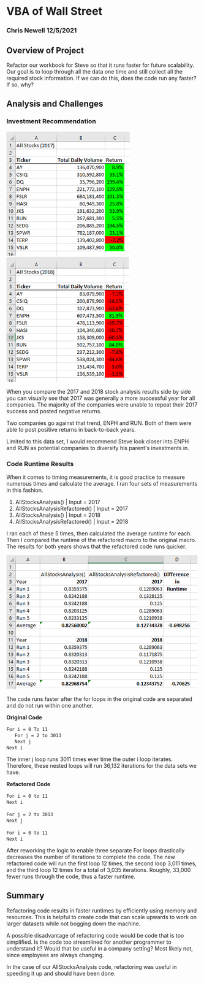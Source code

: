 # VBA of Wall Street
### Chris Newell 12/5/2021

## Overview of Project
Refactor our workbook for Steve so that it runs faster for future scalability.  
Our goal is to loop through all the data one time and still collect all the required stock information. If we can do this, does the code run any faster? If so, why? 

## Analysis and Challenges
### Investment Recommendation
![2017 Results](/2017_Results.png)  ![2018 Results](/2018_Results.png)

When you compare the 2017 and 2018 stock analysis results side by side you can visually see that 2017 was generally a more successful year for all companies. The majority of the companies were unable to repeat their 2017 success and posted negative returns. 

Two companies go against that trend, ENPH and RUN. Both of them were able to post positive returns in back-to-back years. 

Limited to this data set, I would recommend Steve look closer into ENPH and RUN as potential companies to diversify his parent's investments in.

### Code Runtime Results
When it comes to timing measurements, it is good practice to measure numerous times and calculate the average. I ran four sets of measurements in this fashion. 

1) AllStocksAnalysis() | Input = 2017
2) AllStocksAnalysisRefactored() | Input = 2017
3) AllStocksAnalysis() | Input = 2018
4) AllStocksAnalysisRefactored() | Input = 2018

I ran each of these 5 times, then calculated the average runtime for each. Then I compared the runtime of the refactored macro to the original macro. The results for both years shows that the refactored code runs quicker. 

![Runtime Results](/Runtime_Data.png)

The code runs faster after the for loops in the original code are separated and do not run within one another. 

**Original Code**
```
For i = 0 To 11
   For j = 2 to 3013
   Next j
Next i
```

The inner j loop runs 3011 times ever time the outer i loop iterates. Therefore, these nested loops will run 36,132 iterations for the data sets we have. 

**Refactored Code**
```
For i = 0 to 11
Next i

For j = 2 to 3013
Next j

For i = 0 to 11
Next i
```

After reworking the logic to enable three separate For loops drastically decreases the number of iterations to complete the code. The new refactored code will run the first loop 12 times, the second loop 3,011 times, and the third loop 12 times for a total of 3,035 iterations. Roughly, 33,000 fewer runs through the code, thus a faster runtime. 

## Summary

Refactoring code results in faster runtimes by efficiently using memory and resources. This is helpful to create code that can scale upwards to work on larger datasets while not bogging down the machine. 

A possible disadvantage of refactoring code would be code that is too simplified. Is the code too streamlined for another programmer to understand it? Would that be useful in a company setting? Most likely not, since employees are always changing. 

In the case of our AllStocksAnalysis code, refactoring was useful in speeding it up and should have been done. 

